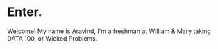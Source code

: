 # Enter.

Welcome! My name is Aravind, I'm a freshman at William & Mary taking DATA 100, or Wicked Problems.
